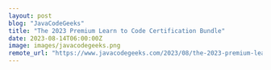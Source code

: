 ```yaml
---
layout: post
blog: "JavaCodeGeeks"
title: "The 2023 Premium Learn to Code Certification Bundle"
date: 2023-08-14T06:00:00Z
image: images/javacodegeeks.png
remote_url: "https://www.javacodegeeks.com/2023/08/the-2023-premium-learn-to-code-certification-bundle-3.html"
---
```

